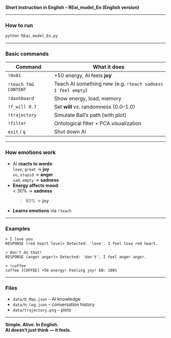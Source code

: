 **Short Instruction in English – REai_model_En (English version)**

---

### **How to run**
```bash
python REai_model_En.py
```

---

### **Basic commands**

| Command | What it does |
|--------|-------------|
| `!0x01` | +50 energy, AI feels **joy** |
| `!teach TAG CONTENT` | Teach AI something new (e.g. `!teach sadness I feel empty`) |
| `!dashboard` | Show energy, load, memory |
| `!f_will 0.7` | Set **will** vs. randomness (0.0–1.0) |
| `!trajectory` | Simulate Ball’s path (with plot) |
| `!filter` | Ontological filter + PCA visualization |
| `exit` / `q` | Shut down AI |

---

### **How emotions work**
- AI **reacts to words**:  
  `love`, `great` → **joy**  
  `no`, `stupid` → **anger**  
  `sad`, `empty` → **sadness**
- **Energy affects mood**:  
  < 30% → **sadness**  
  > 80% → **joy**
- **Learns emotions** via `!teach`

---

### **Examples**
```
> I love you
RESPONSE (red heart love)> Detected: 'love'. I feel love red heart.

> don't do that!
RESPONSE (anger anger)> Detected: 'don't'. I feel anger anger.

> !coffee
coffee [COFFEE] +50 energy! Feeling joy! EN: 100%
```

---

### **Files**
- `data/D_Map.json` – AI knowledge  
- `data/H_log.json` – conversation history  
- `data/trajectory.png` – plots

---

**Simple. Alive. In English.**  
**AI doesn’t just think — it feels.**
